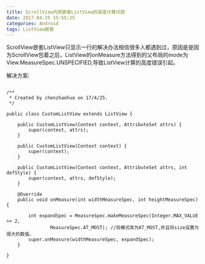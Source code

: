 ```yaml
---
title: ScrollView内部嵌套ListView的高度计算问题
date: 2017-04-25 15:55:25
categories: Android
tags: ListView嵌套
---
```



ScrollView嵌套ListView只显示一行的解决办法相信很多人都遇到过，原因是是因为ScrollView包着之后，ListView的onMeasure方法得到的父布局的mode为View.MeasureSpec.UNSPECIFIED,导致ListView计算的高度错误引起。

<!-- more -->

解决方案:

```

/**
 * Created by chenzhaohua on 17/4/25.
 */

public class CustomListView extends ListView {

    public CustomListView(Context context, AttributeSet attrs) {
        super(context, attrs);
    }

    public CustomListView(Context context) {
        super(context);
    }

    public CustomListView(Context context, AttributeSet attrs, int defStyle) {
        super(context, attrs, defStyle);
    }

    @Override
    public void onMeasure(int widthMeasureSpec, int heightMeasureSpec) {

        int expandSpec = MeasureSpec.makeMeasureSpec(Integer.MAX_VALUE >> 2,
                MeasureSpec.AT_MOST); //将模式改为AT_MOST,并且将size设置为很大的数值。
        super.onMeasure(widthMeasureSpec, expandSpec);
    }

}


```